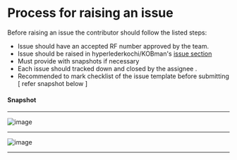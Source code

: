 # Process for raising an issue

Before raising an issue the contributor should follow the listed steps:

* Issue should have an accepted RF number approved by the team.
* Issue should be raised in hyperlederkochi/KOBman's [ issue section ](https://github.com/hyperledgerkochi/KOBman/issues) 
* Must provide with snapshots if necessary
* Each issue should tracked down and closed by the assignee .
* Recommended to mark checklist of the issue template before submitting [ refer snapshot below ]

#### Snapshot
_____________________________________________

![image](https://user-images.githubusercontent.com/33585301/90213135-9d6a7a00-de12-11ea-94b7-dd5e03c52fd2.png)

_____________________________________________


![image](https://user-images.githubusercontent.com/33585301/90213160-ae1af000-de12-11ea-95a6-3cf2d8a8fd53.png)

_____________________________________________
